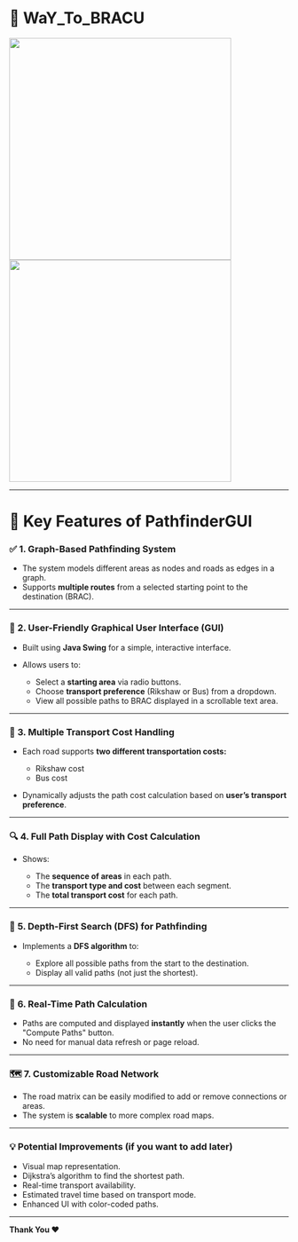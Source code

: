 # 🌟 WaY_To_BRACU


<p align="centre">
 <img src="https://github.com/user-attachments/assets/8c9e22db-54df-41d7-95b3-2c27b179d446" width="400px" />
<img src="https://github.com/user-attachments/assets/688ceed1-6573-4a11-8b84-59fb2a1aecf4" width="400px" />
</p>



---

# 🚀 Key Features of PathfinderGUI

### ✅ **1. Graph-Based Pathfinding System**

* The system models different areas as nodes and roads as edges in a graph.
* Supports **multiple routes** from a selected starting point to the destination (BRAC).

---

### 🎯 **2. User-Friendly Graphical User Interface (GUI)**

* Built using **Java Swing** for a simple, interactive interface.
* Allows users to:

  * Select a **starting area** via radio buttons.
  * Choose **transport preference** (Rikshaw or Bus) from a dropdown.
  * View all possible paths to BRAC displayed in a scrollable text area.

---

### 🚏 **3. Multiple Transport Cost Handling**

* Each road supports **two different transportation costs:**

  * Rikshaw cost
  * Bus cost
* Dynamically adjusts the path cost calculation based on **user’s transport preference**.

---

### 🔍 **4. Full Path Display with Cost Calculation**

* Shows:

  * The **sequence of areas** in each path.
  * The **transport type and cost** between each segment.
  * The **total transport cost** for each path.

---

### 🔁 **5. Depth-First Search (DFS) for Pathfinding**

* Implements a **DFS algorithm** to:

  * Explore all possible paths from the start to the destination.
  * Display all valid paths (not just the shortest).

---

### 📜 **6. Real-Time Path Calculation**

* Paths are computed and displayed **instantly** when the user clicks the "Compute Paths" button.
* No need for manual data refresh or page reload.

---

### 🗺️ **7. Customizable Road Network**

* The road matrix can be easily modified to add or remove connections or areas.
* The system is **scalable** to more complex road maps.

---

### 💡 **Potential Improvements (if you want to add later)**

* Visual map representation.
* Dijkstra’s algorithm to find the shortest path.
* Real-time transport availability.
* Estimated travel time based on transport mode.
* Enhanced UI with color-coded paths.

---

**Thank You ❤️**








